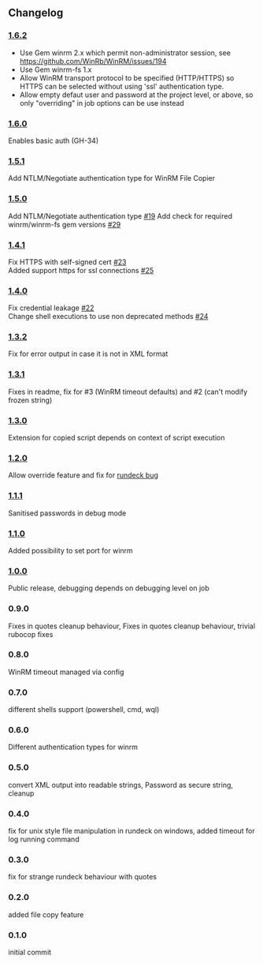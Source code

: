 ## Changelog

### [1.6.2](https://github.com/NetDocuments/rd-winrm-plugin/releases/tag/1.6.2)
- Use Gem winrm 2.x which permit non-administrator session, see
https://github.com/WinRb/WinRM/issues/194
- Use Gem winrm-fs 1.x
- Allow WinRM transport protocol to be specified (HTTP/HTTPS) so
HTTPS can be selected without using 'ssl' authentication type.
- Allow empty defaut user and password at the project level, or
above, so only "overriding" in job options can be use instead

### [1.6.0](https://github.com/NetDocuments/rd-winrm-plugin/releases/tag/1.6.0)
Enables basic auth (GH-34)

### [1.5.1](https://github.com/NetDocuments/rd-winrm-plugin/releases/tag/1.5.1)
Add NTLM/Negotiate authentication type for WinRM File Copier

### [1.5.0](https://github.com/NetDocuments/rd-winrm-plugin/releases/tag/1.5.0)
Add NTLM/Negotiate authentication type [#19](https://github.com/NetDocuments/rd-winrm-plugin/issues/19)
Add check for required winrm/winrm-fs gem versions [#29](https://github.com/NetDocuments/rd-winrm-plugin/issues/29)

### [1.4.1](https://github.com/NetDocuments/rd-winrm-plugin/releases/tag/1.4.1)
Fix HTTPS with self-signed cert [#23](https://github.com/netdocuments/rd-winrm-plugin/issues/23)  
Added support https for ssl connections [#25](https://github.com/NetDocuments/rd-winrm-plugin/pull/25)  

### [1.4.0](https://github.com/NetDocuments/rd-winrm-plugin/releases/tag/1.4.0)
Fix credential leakage [#22](https://github.com/netdocuments/rd-winrm-plugin/issues/22)  
Change shell executions to use non deprecated methods [#24](https://github.com/netdocuments/rd-winrm-plugin/issues/24)  

### [1.3.2](https://github.com/NetDocuments/rd-winrm-plugin/releases/tag/1.3.2)
Fix for error output in case it is not in XML format

### [1.3.1](https://github.com/NetDocuments/rd-winrm-plugin/releases/tag/1.3.1)
Fixes in readme, fix for #3 (WinRM timeout defaults) and #2 (can't modify frozen string)

### [1.3.0](https://github.com/NetDocuments/rd-winrm-plugin/releases/tag/1.3.0)
Extension for copied script depends on context of script execution  

### [1.2.0](https://github.com/NetDocuments/rd-winrm-plugin/releases/tag/1.2.0)
Allow override feature and fix for [rundeck bug](https://github.com/rundeck/rundeck/issues/1421)  

### [1.1.1](https://github.com/NetDocuments/rd-winrm-plugin/releases/tag/1.1.1)
Sanitised passwords in debug mode  

### [1.1.0](https://github.com/NetDocuments/rd-winrm-plugin/releases/tag/1.1.0)
Added possibility to set port for winrm  

### [1.0.0](https://github.com/NetDocuments/rd-winrm-plugin/releases/tag/1.0.0)
Public release, debugging depends on debugging level on job  

### 0.9.0
Fixes in quotes cleanup behaviour, Fixes in quotes cleanup behaviour, trivial rubocop fixes  

### 0.8.0
WinRM timeout managed via config  

### 0.7.0
different shells support (powershell, cmd, wql)  

### 0.6.0
Different authentication types for winrm  

### 0.5.0
convert XML output into readable strings, Password as secure string, cleanup  

### 0.4.0
fix for unix style file manipulation in rundeck on windows, added timeout for log running command  

### 0.3.0
fix for strange rundeck behaviour with quotes  

### 0.2.0
added file copy feature  

### 0.1.0
initial commit  
